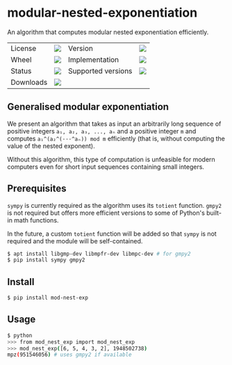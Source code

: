 # modular-nested-exponentiation

An algorithm that computes modular nested exponentiation efficiently.

<table>
    <tr>
        <td>License</td>
        <td><img src='https://img.shields.io/pypi/l/mod-nest-exp.svg'></td>
        <td>Version</td>
        <td><img src='https://img.shields.io/pypi/v/mod-nest-exp.svg'></td>
    </tr>
    <tr>
        <td>Wheel</td>
        <td><img src='https://img.shields.io/pypi/wheel/mod-nest-exp.svg'></td>
        <td>Implementation</td>
        <td><img src='https://img.shields.io/pypi/implementation/mod-nest-exp.svg'></td>
    </tr>
    <tr>
        <td>Status</td>
        <td><img src='https://img.shields.io/pypi/status/mod-nest-exp.svg'></td>
        <td>Supported versions</td>
        <td><img src='https://img.shields.io/pypi/pyversions/mod-nest-exp.svg'></td>
    </tr>
    <tr>
        <td>Downloads</td>
        <td><img src='https://img.shields.io/pypi/dm/mod-nest-exp.svg'></td>
    </tr>
</table>

## Generalised modular exponentiation

We present an algorithm that takes as input an arbitrarily long sequence of positive integers `a₁, a₂, a₃, ..., aₙ` and a positive integer `m` and computes `a₁^(a₂^(···^aₙ)) mod m` efficiently (that is, without computing the value of the nested exponent).

Without this algorithm, this type of computation is unfeasible for modern computers even for short input sequences containing small integers.

## Prerequisites

`sympy` is currently required as the algorithm uses its `totient` function. `gmpy2` is not required but offers more efficient versions to some of Python's built-in math functions.

In the future, a custom `totient` function will be added so that `sympy` is not required and the module will be self-contained.

```bash
$ apt install libgmp-dev libmpfr-dev libmpc-dev # for gmpy2
$ pip install sympy gmpy2
```

## Install

```bash
$ pip install mod-nest-exp
```

## Usage

```bash
$ python
>>> from mod_nest_exp import mod_nest_exp
>>> mod_nest_exp([6, 5, 4, 3, 2], 1948502738)
mpz(951546056) # uses gmpy2 if available
```